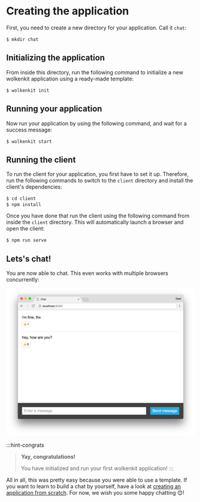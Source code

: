 # Creating the application

First, you need to create a new directory for your application. Call it `chat`:

```shell
$ mkdir chat
```

## Initializing the application

From inside this directory, run the following command to initialize a new wolkenkit application using a ready-made template:

```shell
$ wolkenkit init
```

## Running your application

Now run your application by using the following command, and wait for a success message:

```shell
$ wolkenkit start
```

## Running the client

To run the client for your application, you first have to set it up. Therefore, run the following commands to switch to the `client` directory and install the client's dependencies:

```shell
$ cd client
$ npm install
```

Once you have done that run the client using the following command from inside the `client` directory. This will automatically launch a browser and open the client:

```shell
$ npm run serve
```

## Lets's chat!

You are now able to chat. This even works with multiple browsers concurrently:

![The chat application](chat.png)

:::hint-congrats
> **Yay, congratulations!**
>
> You have initialized and run your first wolkenkit application!
:::

All in all, this was pretty easy because you were able to use a template. If you want to learn to build a chat by yourself, have a look at [creating an application from scratch](../../../advanced-guides/creating-an-application-from-scratch/setting-the-objective/). For now, we wish you some happy chatting 😊!
